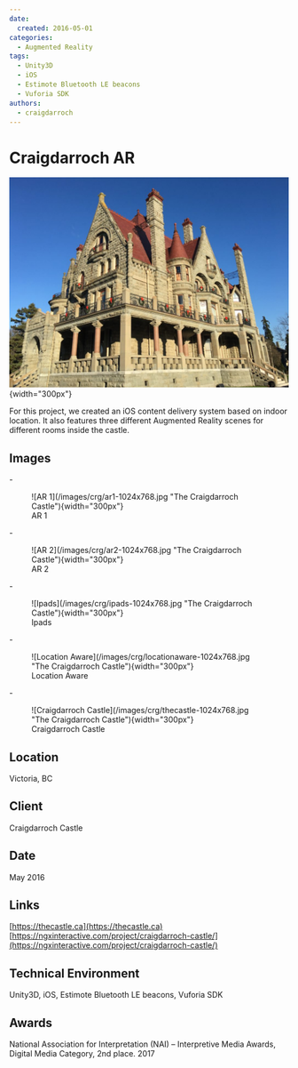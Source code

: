 ```yaml
---
date:
  created: 2016-05-01
categories:
  - Augmented Reality
tags:
  - Unity3D
  - iOS
  - Estimote Bluetooth LE beacons
  - Vuforia SDK
authors:
  - craigdarroch
---
```


# Craigdarroch AR

![Craigdarroch Castle](/images/crg/thecastle-1024x768.jpg "The Craigdarroch Castle"){width="300px"}

For this project, we created an iOS content delivery system based on indoor location. It also features three different Augmented Reality scenes for different rooms inside the castle.

<!-- more -->
## Images

<div class="grid cards" markdown>
- <figure markdown> ![AR 1](/images/crg/ar1-1024x768.jpg "The Craigdarroch Castle"){width="300px"} <figcaption>AR 1</figcaption></figure>  
- <figure markdown> ![AR 2](/images/crg/ar2-1024x768.jpg "The Craigdarroch Castle"){width="300px"} <figcaption>AR 2</figcaption></figure>  
- <figure markdown> ![Ipads](/images/crg/ipads-1024x768.jpg "The Craigdarroch Castle"){width="300px"} <figcaption>Ipads</figcaption></figure>  
- <figure markdown> ![Location Aware](/images/crg/locationaware-1024x768.jpg "The Craigdarroch Castle"){width="300px"} <figcaption>Location Aware</figcaption></figure>  
- <figure markdown> ![Craigdarroch Castle](/images/crg/thecastle-1024x768.jpg "The Craigdarroch Castle"){width="300px"} <figcaption>Craigdarroch Castle</figcaption></figure>  
</div>

## Location
Victoria, BC

## Client
Craigdarroch Castle

## Date
May 2016

## Links
[https://thecastle.ca](https://thecastle.ca)
[https://ngxinteractive.com/project/craigdarroch-castle/](https://ngxinteractive.com/project/craigdarroch-castle/)

## Technical Environment
Unity3D, iOS, Estimote Bluetooth LE beacons, Vuforia SDK

## Awards
National Association for Interpretation (NAI) – Interpretive Media Awards, Digital Media Category, 2nd place. 2017